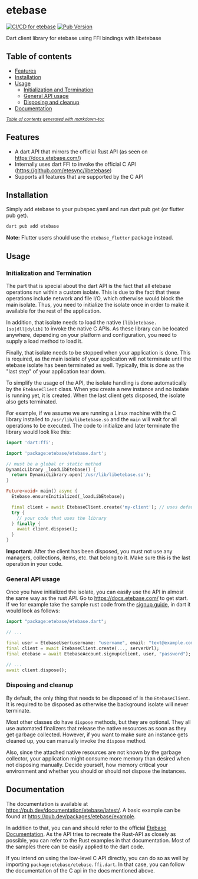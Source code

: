 # etebase
[![CI/CD for etebase](https://github.com/Skycoder42/etebase-dart/actions/workflows/etebase_ci.yaml/badge.svg)](https://github.com/Skycoder42/etebase-dart/actions/workflows/etebase_ci.yaml)
[![Pub Version](https://img.shields.io/pub/v/etebase)](https://pub.dev/packages/etebase)

Dart client library for etebase using FFI bindings with libetebase

## Table of contents
- [Features](#features)
- [Installation](#installation)
- [Usage](#usage)
  * [Initialization and Termination](#initialization-and-termination)
  * [General API usage](#general-api-usage)
  * [Disposing and cleanup](#disposing-and-cleanup)
- [Documentation](#documentation)

<small><i><a href='https://ecotrust-canada.github.io/markdown-toc/'>Table of contents generated with markdown-toc</a></i></small>

## Features
- A dart API that mirrors the official Rust API (as seen on https://docs.etebase.com/)
- Internally uses dart FFI to invoke the official C API (https://github.com/etesync/libetebase)
- Supports all features that are supported by the C API

## Installation
Simply add etebase to your pubspec.yaml and run dart pub get (or flutter pub get).

```sh
dart pub add etebase
```

**Note:** Flutter users should use the `etebase_flutter` package instead.

## Usage
### Initialization and Termination
The part that is special about the dart API is the fact that all etebase operations run within a custom isolate. This
is due to the fact that these operations include network and file I/O, which otherwise would block the main isolate.
Thus, you need to initialize the isolate once in order to make it available for the rest of the application.

In addition, that isolate needs to load the native `[lib]etebase.[so|dll|dylib]` to invoke the native C APIs. As these
library can be located anywhere, depending on your platform and configuration, you need to supply a load method to load
it.

Finally, that isolate needs to be stopped when your application is done. This is required, as the main isolate of your
application will not terminate until the etebase isolate has been terminated as well. Typically, this is done as the
"last step" of your application tear down.

To simplify the usage of the API, the isolate handling is done automatically by the `EtebaseClient` class. When you
create a new instance and no isolate is running yet, it is created. When the last client gets disposed, the isolate
also gets terminated.

For example, if we assume we are running a Linux machine with the C library installed to `/usr/lib/libetebase.so` and
the `main` will wait for all operations to be executed. The code to initialize and later terminate the library would
look like this:

```dart
import 'dart:ffi';

import 'package:etebase/etebase.dart';

// must be a global or static method
DynamicLibrary _loadLibEtebase() {
  return DynamicLibrary.open('/usr/lib/libetebase.so');
}

Future<void> main() async {
  Etebase.ensureInitialized(_loadLibEtebase);

  final client = await EtebaseClient.create('my-client'); // uses default server
  try {
    // your code that uses the library
  } finally {
    await client.dispose();
  }
}
```

**Important:** After the client has been disposed, you must not use any managers, collections, items, etc. that belong
to it. Make sure this is the last operation in your code.

### General API usage
Once you have initialized the isolate, you can easily use the API in almost the same way as the rust API. Go to
https://docs.etebase.com/ to get start. If we for example take the sample rust code from the
[signup guide](https://docs.etebase.com/guides/basic_authentication#signup), in dart it would look as follows:

```dart
import "package:etebase/etebase.dart";

// ...

final user = EtebaseUser(username: "username", email: "text@example.com");
final client = await EtebaseClient.create(..., serverUrl);
final etebase = await EtebaseAccount.signup(client, user, "password");

// ...
await client.dispose();
```

### Disposing and cleanup
By default, the only thing that needs to be disposed of is the `EtebaseClient`. It is required to be disposed as
otherwise the background isolate will never terminate.

Most other classes do have `dispose` methods, but they are optional. They all use automated finalizers that release the
native resources as soon as they get garbage collected. However, if you want to make sure an instance gets cleaned up,
you can manually invoke the `dispose` method.

Also, since the attached native resources are not known by the garbage collector, your application might consume more
memory than desired when not disposing manually. Decide yourself, how memory critical your environment and whether you
should or should not dispose the instances.

## Documentation
The documentation is available at https://pub.dev/documentation/etebase/latest/. A basic example can be found at
https://pub.dev/packages/etebase/example.

In addition to that, you can and should refer to the official [Etebase Documentation](https://docs.etebase.com/). As the
API tries to recreate the Rust-API as closely as possible, you can refer to the Rust examples in that documentation.
Most of the samples there can be easily applied to the dart code.

If you intend on using the low-level C API directly, you can do so as well by importing
`package:etebase/etebase.ffi.dart`. In that case, you can follow the documentation of the C api in the docs mentioned
above.
